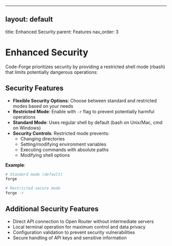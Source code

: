 
---

## layout: default
title: Enhanced Security
parent: Features
nav_order: 3

# Enhanced Security

Code-Forge prioritizes security by providing a restricted shell mode (rbash) that limits potentially dangerous operations:

## Security Features

* **Flexible Security Options**: Choose between standard and restricted modes based on your needs
* **Restricted Mode**: Enable with `-r` flag to prevent potentially harmful operations
* **Standard Mode**: Uses regular shell by default (bash on Unix/Mac, cmd on Windows)
* **Security Controls**: Restricted mode prevents:
  * Changing directories
  * Setting/modifying environment variables
  * Executing commands with absolute paths
  * Modifying shell options

**Example**:

```bash
# Standard mode (default)
forge

# Restricted secure mode
forge -r
```

## Additional Security Features

* Direct API connection to Open Router without intermediate servers
* Local terminal operation for maximum control and data privacy
* Configuration validation to prevent security vulnerabilities
* Secure handling of API keys and sensitive information


